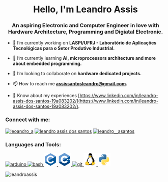 <h1 align="center">Hello, I'm Leandro Assis</h1>
<h3 align="center">An aspiring Electronic and Computer Engineer in love with Hardware Architecture, Programming and Digiatal Electronic.</h3>

- 🔭 I’m currently working on **LASPI/UFRJ - Laboratório de Aplicações Tecnológicas para o Setor Produtivo Industrial.**

- 🌱 I’m currently learning **AI, microprocessors architecture and more about embedded programming.**

- 👯 I’m looking to collaborate on **hardware dedicated projects.**

- 📫 How to reach me **assissantosleandro@gmail.com.**

- 📄 Know about my experiences [https://www.linkedin.com/in/leandro-assis-dos-santos-19a083202/](https://www.linkedin.com/in/leandro-assis-dos-santos-19a083202/).

<h3 align="left">Connect with me:</h3>
<p align="left">
<a href="https://twitter.com/leoandro_a" target="blank"><img align="center" src="https://raw.githubusercontent.com/rahuldkjain/github-profile-readme-generator/master/src/images/icons/Social/twitter.svg" alt="leoandro_a" height="30" width="40" /></a>
<a href="https://linkedin.com/in/leandro assis dos santos" target="blank"><img align="center" src="https://raw.githubusercontent.com/rahuldkjain/github-profile-readme-generator/master/src/images/icons/Social/linked-in-alt.svg" alt="leandro assis dos santos" height="30" width="40" /></a>
<a href="https://instagram.com/leandro__asantos" target="blank"><img align="center" src="https://raw.githubusercontent.com/rahuldkjain/github-profile-readme-generator/master/src/images/icons/Social/instagram.svg" alt="leandro__asantos" height="30" width="40" /></a>
</p>

<h3 align="left">Languages and Tools:</h3>
<p align="left"> <a href="https://www.arduino.cc/" target="_blank"> <img src="https://cdn.worldvectorlogo.com/logos/arduino-1.svg" alt="arduino" width="40" height="40"/> </a>  <a href="https://www.gnu.org/software/bash/" target="_blank"> <img src="https://www.vectorlogo.zone/logos/gnu_bash/gnu_bash-icon.svg" alt="bash" width="40" height="40"/> </a> <a href="https://www.cprogramming.com/" target="_blank"> <img src="https://raw.githubusercontent.com/devicons/devicon/master/icons/c/c-original.svg" alt="c" width="40" height="40"/> </a> <a href="https://www.w3schools.com/cpp/" target="_blank"> <img src="https://raw.githubusercontent.com/devicons/devicon/master/icons/cplusplus/cplusplus-original.svg" alt="cplusplus" width="40" height="40"/> </a> <a href="https://git-scm.com/" target="_blank"> <img src="https://www.vectorlogo.zone/logos/git-scm/git-scm-icon.svg" alt="git" width="40" height="40"/> </a>  <a href="https://www.linux.org/" target="_blank"> <img src="https://raw.githubusercontent.com/devicons/devicon/master/icons/linux/linux-original.svg" alt="linux" width="40" height="40"/> </a> <a href="https://www.python.org" target="_blank"> <img src="https://raw.githubusercontent.com/devicons/devicon/master/icons/python/python-original.svg" alt="python" width="40" height="40"/> </a> </p>

<p><img align="center" src="https://github-readme-stats.vercel.app/api/top-langs?username=leandroassis&show_icons=true&locale=en&layout=compact" alt="leandroassis" /></p>
